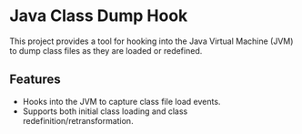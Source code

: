 # Java Class Dump Hook

This project provides a tool for hooking into the Java Virtual Machine (JVM) to dump class files as they are loaded or redefined. 

## Features

- Hooks into the JVM to capture class file load events.
- Supports both initial class loading and class redefinition/retransformation.


